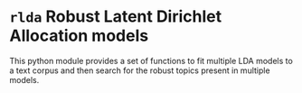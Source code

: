 # `rlda` Robust Latent Dirichlet Allocation models
This python module provides a set of functions to fit multiple LDA models to a text corpus and then search for the robust topics present in multiple models.
